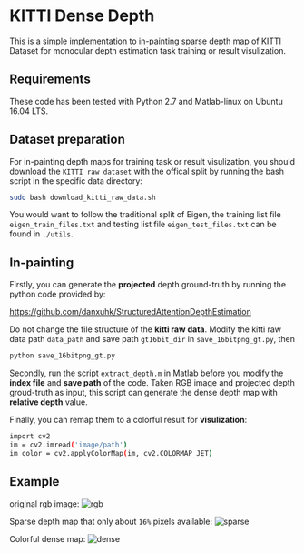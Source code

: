 # KITTI Dense Depth

This is a simple implementation to in-painting sparse depth map of KITTI Dataset for monocular depth estimation task training or result visulization.

## Requirements

These code has been tested with Python 2.7 and Matlab-linux on Ubuntu 16.04 LTS.

## Dataset preparation

For in-painting depth maps for training task or result visulization, you should download the ``KITTI raw dataset`` with the offical split by running the bash script in the specific data directory:

```bash
sudo bash download_kitti_raw_data.sh
```

You would want to follow the traditional split of Eigen, the training list file ``eigen_train_files.txt`` and testing list file ``eigen_test_files.txt`` can be found in ``./utils``.


## In-painting

Firstly, you can generate the **projected** depth ground-truth by running the python code provided by:

https://github.com/danxuhk/StructuredAttentionDepthEstimation

Do not change the file structure of the **kitti raw data**. Modify the kitti raw data path ``data_path`` and save path ``gt16bit_dir`` in ``save_16bitpng_gt.py``, then

```bash
python save_16bitpng_gt.py
```

Secondly, run the script ``extract_depth.m`` in Matlab before you modify the **index file** and **save path** of the code. Taken RGB image and projected depth groud-truth as input, this script can generate the dense depth map with **relative depth** value.

Finally, you can remap them to a colorful result for **visulization**:

```bash
import cv2
im = cv2.imread('image/path')
im_color = cv2.applyColorMap(im, cv2.COLORMAP_JET)
```

## Example

original rgb image:
![rgb](https://github.com/QianshengGu/KITTI_Dense_Depth/blob/master/misc/simple_rgb.png)

Sparse depth map that only about ``16%`` pixels available:
![sparse](https://github.com/QianshengGu/KITTI_Dense_Depth/blob/master/misc/simple_sparse_depth_jet.png)

Colorful dense map:
![dense](https://github.com/QianshengGu/KITTI_Dense_Depth/blob/master/misc/simple_dense_depth_jet.png)
